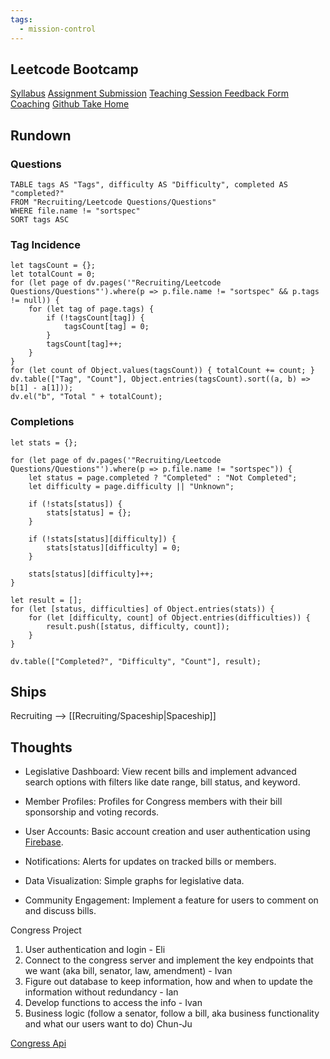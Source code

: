 ```yaml
---
tags:
  - mission-control
---
```

## Leetcode Bootcamp

[Syllabus](https://docs.google.com/document/d/1GXI7y7FBEd3jYNx_QyjlXFrM881LFx34o1OxzweVTjM/edit#heading=h.v2426a1xgwhc)
[Assignment Submission](https://docs.google.com/forms/d/e/1FAIpQLSdUUgb-G4rkFdqyRMegO4_h3nIiyKRhVKUPGXn6SYqnyG6nHQ/viewform?fbzx=-4535659911026620957)
[Teaching Session Feedback Form](https://docs.google.com/forms/d/e/1FAIpQLSdwxR17oO2S8qm3-m3CfF-G-87IFhR-HZCCMuFOZ2kpFrdbtQ/viewform)
[Coaching](https://calendly.com/ka3535-nyu/30min)
[Github Take Home](https://github.com/Kumuda123/NYU-Tandon-LeetCode-Bootcamp-Fall-2024?tab=readme-ov-file)

## Rundown
### Questions
```dataview
TABLE tags AS "Tags", difficulty AS "Difficulty", completed AS "completed?"
FROM "Recruiting/Leetcode Questions/Questions"
WHERE file.name != "sortspec"
SORT tags ASC
```
### Tag Incidence
```dataviewjs
let tagsCount = {};
let totalCount = 0;
for (let page of dv.pages('"Recruiting/Leetcode Questions/Questions"').where(p => p.file.name != "sortspec" && p.tags != null)) {
    for (let tag of page.tags) {
        if (!tagsCount[tag]) {
            tagsCount[tag] = 0;
        }
        tagsCount[tag]++;
    }
}
for (let count of Object.values(tagsCount)) { totalCount += count; }
dv.table(["Tag", "Count"], Object.entries(tagsCount).sort((a, b) => b[1] - a[1]));
dv.el("b", "Total " + totalCount);
```
### Completions
```dataviewjs
let stats = {};

for (let page of dv.pages('"Recruiting/Leetcode Questions/Questions"').where(p => p.file.name != "sortspec")) {
    let status = page.completed ? "Completed" : "Not Completed";
    let difficulty = page.difficulty || "Unknown";

    if (!stats[status]) {
        stats[status] = {};
    }

    if (!stats[status][difficulty]) {
        stats[status][difficulty] = 0;
    }

    stats[status][difficulty]++;
}

let result = [];
for (let [status, difficulties] of Object.entries(stats)) {
    for (let [difficulty, count] of Object.entries(difficulties)) {
        result.push([status, difficulty, count]);
    }
}

dv.table(["Completed?", "Difficulty", "Count"], result);
```
## Ships
Recruiting --> [[Recruiting/Spaceship|Spaceship]]


## Thoughts


- Legislative Dashboard: View recent bills and implement advanced search options with filters like date range, bill status, and keyword.
    
- Member Profiles: Profiles for Congress members with their bill sponsorship and voting records.
    
- User Accounts: Basic account creation and user authentication using [Firebase](https://firebase.google.com/docs/auth/web/start).
    
- Notifications: Alerts for updates on tracked bills or members.
    
- Data Visualization: Simple graphs for legislative data.
    
- Community Engagement: Implement a feature for users to comment on and discuss bills.

Congress Project
1. User authentication and login - Eli
2. Connect to the congress server and implement the key endpoints that we want (aka bill, senator, law, amendment) - Ivan
3. Figure out database to keep information, how and when to update the information without redundancy - Ian
4. Develop functions to access the info - Ivan 
5. Business logic (follow a senator, follow a bill, aka business functionality and what our users want to do) Chun-Ju

[Congress Api ](https://api.congress.gov/)